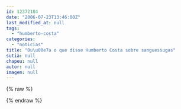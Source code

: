 ```yaml
---
id: 12372184
date: "2006-07-23T13:46:00Z"
last_modified_at: null
tags:
  - "humberto-costa"
categories:
  - "noticias"
title: "Ou\u00e7a o que disse Humberto Costa sobre sanguessugas"
sutia: null
chapeu: null
autor: null
imagem: null
---
```

{% raw %}
<p> </p>
{% endraw %}
